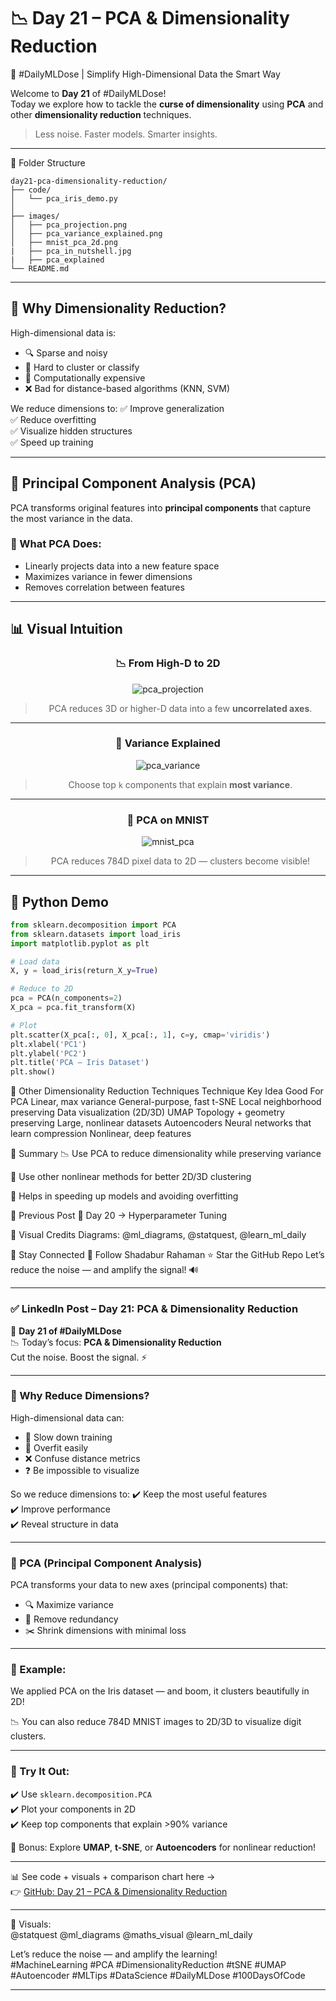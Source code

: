 # 📉 Day 21 – PCA & Dimensionality Reduction  
🔧 #DailyMLDose | Simplify High-Dimensional Data the Smart Way

Welcome to **Day 21** of #DailyMLDose!  
Today we explore how to tackle the **curse of dimensionality** using **PCA** and other **dimensionality reduction** techniques.  
> Less noise. Faster models. Smarter insights.

---
📂 Folder Structure
```
day21-pca-dimensionality-reduction/
├── code/
│   └── pca_iris_demo.py
│
├── images/
│   ├── pca_projection.png
│   ├── pca_variance_explained.png
│   ├── mnist_pca_2d.png
|   ├── pca_in_nutshell.jpg
|   ├── pca_explained
└── README.md
```
---
## 🧠 Why Dimensionality Reduction?

High-dimensional data is:
- 🔍 Sparse and noisy  
- 📏 Hard to cluster or classify  
- 🧪 Computationally expensive  
- ❌ Bad for distance-based algorithms (KNN, SVM)

We reduce dimensions to:
✅ Improve generalization  
✅ Reduce overfitting  
✅ Visualize hidden structures  
✅ Speed up training

---

## 🧩 Principal Component Analysis (PCA)

PCA transforms original features into **principal components** that capture the most variance in the data.

### 🔢 What PCA Does:
- Linearly projects data into a new feature space  
- Maximizes variance in fewer dimensions  
- Removes correlation between features

---

## 📊 Visual Intuition

<div align="center">

### 📉 From High-D to 2D

![pca_projection](images/pca_projection.jpg)

> PCA reduces 3D or higher-D data into a few **uncorrelated axes**.

---

### 🎯 Variance Explained

![pca_variance](images/pca_variance_explained.png)

> Choose top `k` components that explain **most variance**.

---

### 🧠 PCA on MNIST

![mnist_pca](images/mnist_pca_2d.png)

> PCA reduces 784D pixel data to 2D — clusters become visible!

</div>

---

## 🧪 Python Demo

```python
from sklearn.decomposition import PCA
from sklearn.datasets import load_iris
import matplotlib.pyplot as plt

# Load data
X, y = load_iris(return_X_y=True)

# Reduce to 2D
pca = PCA(n_components=2)
X_pca = pca.fit_transform(X)

# Plot
plt.scatter(X_pca[:, 0], X_pca[:, 1], c=y, cmap='viridis')
plt.xlabel('PC1')
plt.ylabel('PC2')
plt.title('PCA – Iris Dataset')
plt.show()
```
🚀 Other Dimensionality Reduction Techniques
Technique	Key Idea	Good For
PCA	Linear, max variance	General-purpose, fast
t-SNE	Local neighborhood preserving	Data visualization (2D/3D)
UMAP	Topology + geometry preserving	Large, nonlinear datasets
Autoencoders	Neural networks that learn compression	Nonlinear, deep features

🧠 Summary
📉 Use PCA to reduce dimensionality while preserving variance

🚀 Use other nonlinear methods for better 2D/3D clustering

🔬 Helps in speeding up models and avoiding overfitting

🔁 Previous Post
📌 Day 20 → Hyperparameter Tuning

🎨 Visual Credits
Diagrams: @ml_diagrams, @statquest, @learn_ml_daily

🙌 Stay Connected
🔗 Follow Shadabur Rahaman
⭐ Star the GitHub Repo
Let’s reduce the noise — and amplify the signal! 🔊


---

### ✅ LinkedIn Post – Day 21: PCA & Dimensionality Reduction

🎯 **Day 21 of #DailyMLDose**  
📉 Today’s focus: **PCA & Dimensionality Reduction**  
Cut the noise. Boost the signal. ⚡

---

### 🧠 Why Reduce Dimensions?

High-dimensional data can:
- 🐌 Slow down training
- 🎯 Overfit easily
- ❌ Confuse distance metrics
- ❓ Be impossible to visualize

So we reduce dimensions to:
✔️ Keep the most useful features  
✔️ Improve performance  
✔️ Reveal structure in data

---

### 🧩 PCA (Principal Component Analysis)

PCA transforms your data to new axes (principal components) that:
- 🔍 Maximize variance  
- 🔁 Remove redundancy  
- ✂️ Shrink dimensions with minimal loss

---

### 🔢 Example:  
We applied PCA on the Iris dataset — and boom, it clusters beautifully in 2D!

📉 You can also reduce 784D MNIST images to 2D/3D to visualize digit clusters.

---

### 🧪 Try It Out:
✔️ Use `sklearn.decomposition.PCA`  
✔️ Plot your components in 2D  
✔️ Keep top components that explain >90% variance

📌 Bonus: Explore **UMAP**, **t-SNE**, or **Autoencoders** for nonlinear reduction!

---

📊 See code + visuals + comparison chart here →  
👉 [GitHub: Day 21 – PCA & Dimensionality Reduction]([https://github.com/Shadabur-Rahaman/Daily-ML-Dose/edit/main/day21-pca-dimensionality-reduction])

---

🎨 Visuals:  
@statquest @ml_diagrams @maths_visual @learn_ml_daily

Let’s reduce the noise — and amplify the learning!  
#MachineLearning #PCA #DimensionalityReduction #tSNE #UMAP #Autoencoder #MLTips #DataScience #DailyMLDose #100DaysOfCode

---
